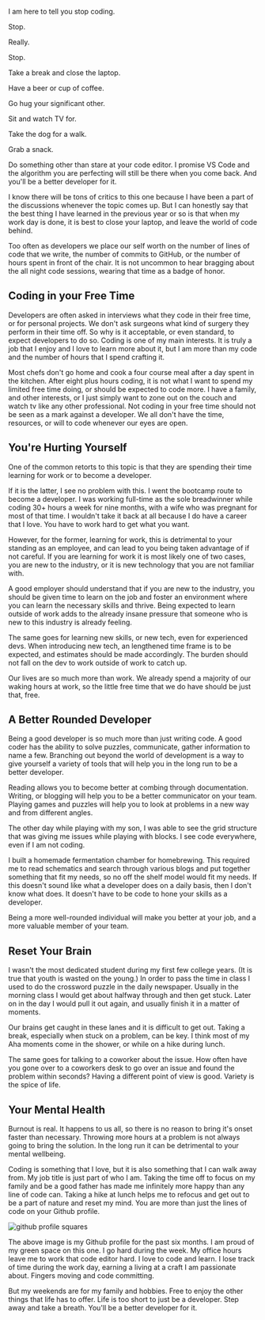 I am here to tell you stop coding.

Stop.

Really.

Stop.

Take a break and close the laptop.

Have a beer or cup of coffee.

Go hug your significant other.

Sit and watch TV for.

Take the dog for a walk.

Grab a snack.

Do something other than stare at your code editor. I promise VS Code and the algorithm you are perfecting will still be there when you come back. And you'll be a better developer for it.

I know there will be tons of critics to this one because I have been a part of the discussions whenever the topic comes up. But I can honestly say that the best thing I have learned in the previous year or so is that when my work day is done, it is best to close your laptop, and leave the world of code behind.

Too often as developers we place our self worth on the number of lines of code that we write, the number of commits to GitHub, or the number of hours spent in front of the chair. It is not uncommon to hear bragging about the all night code sessions, wearing that time as a badge of honor.

## Coding in your Free Time

Developers are often asked in interviews what they code in their free time, or for personal projects. We don't ask surgeons what kind of surgery they perform in their time off. So why is it acceptable, or even standard, to expect developers to do so. Coding is one of my main interests. It is truly a job that I enjoy and I love to learn more about it, but I am more than my code and the number of hours that I spend crafting it.

Most chefs don't go home and cook a four course meal after a day spent in the kitchen. After eight plus hours coding, it is not what I want to spend my limited free time doing, or should be expected to code more. I have a family, and other interests, or I just simply want to zone out on the couch and watch tv like any other professional. Not coding in your free time should not be seen as a mark against a developer. We all don't have the time, resources, or will to code whenever our eyes are open.

## You're Hurting Yourself

One of the common retorts to this topic is that they are spending their time learning for work or to become a developer.

If it is the latter, I see no problem with this. I went the bootcamp route to become a developer. I was working full-time as the sole breadwinner while coding 30+ hours a week for nine months, with a wife who was pregnant for most of that time. I wouldn't take it back at all because I do have a career that I love. You have to work hard to get what you want.

However, for the former, learning for work, this is detrimental to your standing as an employee, and can lead to you being taken advantage of if not careful. If you are learning for work it is most likely one of two cases, you are new to the industry, or it is new technology that you are not familiar with.

A good employer should understand that if you are new to the industry, you should be given time to learn on the job and foster an environment where you can learn the necessary skills and thrive. Being expected to learn outside of work adds to the already insane pressure that someone who is new to this industry is already feeling.

The same goes for learning new skills, or new tech, even for experienced devs. When introducing new tech, an lengthened time frame is to be expected, and estimates should be made accordingly. The burden should not fall on the dev to work outside of work to catch up.

Our lives are so much more than work. We already spend a majority of our waking hours at work, so the little free time that we do have should be just that, free.

## A Better Rounded Developer

Being a good developer is so much more than just writing code. A good coder has the ability to solve puzzles, communicate, gather information to name a few. Branching out beyond the world of development is a way to give yourself a variety of tools that will help you in the long run to be a better developer.

Reading allows you to become better at combing through documentation. Writing, or blogging will help you to be a better communicator on your team. Playing games and puzzles will help you to look at problems in a new way and from different angles.

The other day while playing with my son, I was able to see the grid structure that was giving me issues while playing with blocks. I see code everywhere, even if I am not coding.

I built a homemade fermentation chamber for homebrewing. This required me to read schematics and search through various blogs and put together something that fit my needs, so no off the shelf model would fit my needs. If this doesn't sound like what a developer does on a daily basis, then I don't know what does. It doesn't have to be code to hone your skills as a developer.

Being a more well-rounded individual will make you better at your job, and a more valuable member of your team.

## Reset Your Brain

I wasn't the most dedicated student during my first few college years. (It is true that youth is wasted on the young.) In order to pass the time in class I used to do the crossword puzzle in the daily newspaper. Usually in the morning class I would get about halfway through and then get stuck. Later on in the day I would pull it out again, and usually finish it in a matter of moments.

Our brains get caught in these lanes and it is difficult to get out. Taking a break, especially when stuck on a problem, can be key. I think most of my Aha moments come in the shower, or while on a hike during lunch.

The same goes for talking to a coworker about the issue. How often have you gone over to a coworkers desk to go over an issue and found the problem within seconds? Having a different point of view is good. Variety is the spice of life.

## Your Mental Health

Burnout is real. It happens to us all, so there is no reason to bring it's onset faster than necessary. Throwing more hours at a problem is not always going to bring the solution. In the long run it can be detrimental to your mental wellbeing.

Coding is something that I love, but it is also something that I can walk away from. My job title is just part of who I am. Taking the time off to focus on my family and be a good father has made me infinitely more happy than any line of code can. Taking a hike at lunch helps me to refocus and get out to be a part of nature and reset my mind. You are more than just the lines of code on your Github profile.

<img src="https://res.cloudinary.com/dq7uyauun/image/upload/v1597753441/Screen_Shot_2020-08-18_at_5.28.38_PM.png" alt="github profile squares" class="content-image"/>

The above image is my Github profile for the past six months. I am proud of my green space on this one. I go hard during the week. My office hours leave me to work that code editor hard. I love to code and learn. I lose track of time during the work day, earning a living at a craft I am passionate about. Fingers moving and code committing.

But my weekends are for my family and hobbies. Free to enjoy the other things that life has to offer. Life is too short to just be a developer. Step away and take a breath. You'll be a better developer for it.
